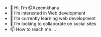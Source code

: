 - 👋 Hi, I’m @Azeemkhanu
- 👀 I’m interested in Web development
- 🌱 I’m currently learning web development 
- 💞️ I’m looking to collaborate on social sites
- 📫 How to reach me ...

<!---
Azeemkhanu/Azeemkhanu is a ✨ special ✨ repository because its `README.md` (this file) appears on your GitHub profile.
You can click the Preview link to take a look at your changes.
--->

